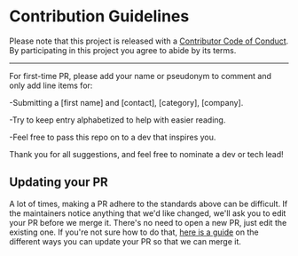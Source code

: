 # Contribution Guidelines

Please note that this project is released with a
[Contributor Code of Conduct](code-of-conduct.md). By participating in this
project you agree to abide by its terms.

---

For first-time PR, please add your name or pseudonym to comment and only add line items for:

-Submitting a [first name] and [contact], [category], [company].

-Try to keep entry alphabetized to help with easier reading.

-Feel free to pass this repo on to a dev that inspires you. 

Thank you for all suggestions, and feel free to nominate a dev or tech lead! 


## Updating your PR

A lot of times, making a PR adhere to the standards above can be difficult.
If the maintainers notice anything that we'd like changed, we'll ask you to
edit your PR before we merge it. There's no need to open a new PR, just edit
the existing one. If you're not sure how to do that,
[here is a guide](https://github.com/RichardLitt/knowledge/blob/master/github/amending-a-commit-guide.md)
on the different ways you can update your PR so that we can merge it.
